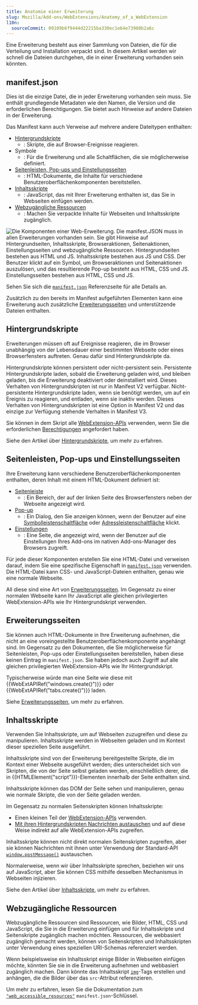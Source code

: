 ```yaml
---
title: Anatomie einer Erweiterung
slug: Mozilla/Add-ons/WebExtensions/Anatomy_of_a_WebExtension
l10n:
  sourceCommit: 09109b6f9444d22215ba330ec1e64e73980b2a6c
---
```


Eine Erweiterung besteht aus einer Sammlung von Dateien, die für die Verteilung und Installation verpackt sind. In diesem Artikel werden wir schnell die Dateien durchgehen, die in einer Erweiterung vorhanden sein könnten.

## manifest.json

Dies ist die einzige Datei, die in jeder Erweiterung vorhanden sein muss. Sie enthält grundlegende Metadaten wie den Namen, die Version und die erforderlichen Berechtigungen. Sie bietet auch Hinweise auf andere Dateien in der Erweiterung.

Das Manifest kann auch Verweise auf mehrere andere Dateitypen enthalten:

- [Hintergrundskripte](#background_scripts_2)
  - : Skripte, die auf Browser-Ereignisse reagieren.
- Symbole
  - : Für die Erweiterung und alle Schaltflächen, die sie möglicherweise definiert.
- [Seitenleisten, Pop-ups und Einstellungsseiten](#sidebars_popups_and_options_pages_2)
  - : HTML-Dokumente, die Inhalte für verschiedene Benutzeroberflächenkomponenten bereitstellen.
- [Inhaltsskripte](#content_scripts_2)
  - : JavaScript, das mit Ihrer Erweiterung enthalten ist, das Sie in Webseiten einfügen werden.
- [Webzugängliche Ressourcen](#webzugängliche_ressourcen)
  - : Machen Sie verpackte Inhalte für Webseiten und Inhaltsskripte zugänglich.

![Die Komponenten einer Web-Erweiterung. Die manifest.JSON muss in allen Erweiterungen vorhanden sein. Sie gibt Hinweise auf Hintergrundseiten, Inhaltsskripte, Browseraktionen, Seitenaktionen, Einstellungsseiten und webzugängliche Ressourcen. Hintergrundseiten bestehen aus HTML und JS. Inhaltsskripte bestehen aus JS und CSS. Der Benutzer klickt auf ein Symbol, um Browseraktionen und Seitenaktionen auszulösen, und das resultierende Pop-up besteht aus HTML, CSS und JS. Einstellungsseiten bestehen aus HTML, CSS und JS.](webextension-anatomy.png)

Sehen Sie sich die [`manifest.json`](/de/docs/Mozilla/Add-ons/WebExtensions/manifest.json) Referenzseite für alle Details an.

Zusätzlich zu den bereits im Manifest aufgeführten Elementen kann eine Erweiterung auch zusätzliche [Erweiterungsseiten](/de/docs/Mozilla/Add-ons/WebExtensions/user_interface/Extension_pages) und unterstützende Dateien enthalten.

## Hintergrundskripte

Erweiterungen müssen oft auf Ereignisse reagieren, die im Browser unabhängig von der Lebensdauer einer bestimmten Webseite oder eines Browserfensters auftreten. Genau dafür sind Hintergrundskripte da.

Hintergrundskripte können persistent oder nicht-persistent sein. Persistente Hintergrundskripte laden, sobald die Erweiterung geladen wird, und bleiben geladen, bis die Erweiterung deaktiviert oder deinstalliert wird. Dieses Verhalten von Hintergrundskripten ist nur in Manifest V2 verfügbar. Nicht-persistente Hintergrundskripte laden, wenn sie benötigt werden, um auf ein Ereignis zu reagieren, und entladen, wenn sie inaktiv werden. Dieses Verhalten von Hintergrundskripten ist eine Option in Manifest V2 und das einzige zur Verfügung stehende Verhalten in Manifest V3.

Sie können in dem Skript alle [WebExtension-APIs](/de/docs/Mozilla/Add-ons/WebExtensions/API) verwenden, wenn Sie die erforderlichen [Berechtigungen](/de/docs/Mozilla/Add-ons/WebExtensions/manifest.json/permissions) angefordert haben.

Siehe den Artikel über [Hintergrundskripte](/de/docs/Mozilla/Add-ons/WebExtensions/Background_scripts), um mehr zu erfahren.

## Seitenleisten, Pop-ups und Einstellungsseiten

Ihre Erweiterung kann verschiedene Benutzeroberflächenkomponenten enthalten, deren Inhalt mit einem HTML-Dokument definiert ist:

- [Seitenleiste](/de/docs/Mozilla/Add-ons/WebExtensions/user_interface/Sidebars)
  - : Ein Bereich, der auf der linken Seite des Browserfensters neben der Webseite angezeigt wird.
- [Pop-up](/de/docs/Mozilla/Add-ons/WebExtensions/user_interface/Popups)
  - : Ein Dialog, den Sie anzeigen können, wenn der Benutzer auf eine [Symbolleistenschaltfläche](/de/docs/Mozilla/Add-ons/WebExtensions/user_interface/Toolbar_button) oder [Adressleistenschaltfläche](/de/docs/Mozilla/Add-ons/WebExtensions/user_interface/Page_actions) klickt.
- [Einstellungen](/de/docs/Mozilla/Add-ons/WebExtensions/user_interface/Options_pages)
  - : Eine Seite, die angezeigt wird, wenn der Benutzer auf die Einstellungen Ihres Add-ons im nativen Add-ons-Manager des Browsers zugreift.

Für jede dieser Komponenten erstellen Sie eine HTML-Datei und verweisen darauf, indem Sie eine spezifische Eigenschaft in [`manifest.json`](/de/docs/Mozilla/Add-ons/WebExtensions/manifest.json) verwenden. Die HTML-Datei kann CSS- und JavaScript-Dateien enthalten, genau wie eine normale Webseite.

All diese sind eine Art von [Erweiterungsseiten](/de/docs/Mozilla/Add-ons/WebExtensions/user_interface/Extension_pages). Im Gegensatz zu einer normalen Webseite kann Ihr JavaScript alle gleichen privilegierten WebExtension-APIs wie Ihr Hintergrundskript verwenden.

## Erweiterungsseiten

Sie können auch HTML-Dokumente in Ihre Erweiterung aufnehmen, die nicht an eine voreingestellte Benutzeroberflächenkomponente angehängt sind. Im Gegensatz zu den Dokumenten, die Sie möglicherweise für Seitenleisten, Pop-ups oder Einstellungsseiten bereitstellen, haben diese keinen Eintrag in `manifest.json`. Sie haben jedoch auch Zugriff auf alle gleichen privilegierten WebExtension-APIs wie Ihr Hintergrundskript.

Typischerweise würde man eine Seite wie diese mit {{WebExtAPIRef("windows.create()")}} oder {{WebExtAPIRef("tabs.create()")}} laden.

Siehe [Erweiterungsseiten](/de/docs/Mozilla/Add-ons/WebExtensions/user_interface/Extension_pages), um mehr zu erfahren.

## Inhaltsskripte

Verwenden Sie Inhaltsskripte, um auf Webseiten zuzugreifen und diese zu manipulieren. Inhaltsskripte werden in Webseiten geladen und im Kontext dieser speziellen Seite ausgeführt.

Inhaltsskripte sind von der Erweiterung bereitgestellte Skripte, die im Kontext einer Webseite ausgeführt werden; dies unterscheidet sich von Skripten, die von der Seite selbst geladen werden, einschließlich derer, die in {{HTMLElement("script")}}-Elementen innerhalb der Seite enthalten sind.

Inhaltsskripte können das DOM der Seite sehen und manipulieren, genau wie normale Skripte, die von der Seite geladen werden.

Im Gegensatz zu normalen Seitenskripten können Inhaltsskripte:

- Einen kleinen Teil der [WebExtension-APIs](/de/docs/Mozilla/Add-ons/WebExtensions/API) verwenden.
- [Mit ihren Hintergrundskripten Nachrichten austauschen](/de/docs/Mozilla/Add-ons/WebExtensions/Content_scripts#communicating_with_background_scripts) und auf diese Weise indirekt auf alle WebExtension-APIs zugreifen.

Inhaltsskripte können nicht direkt normalen Seitenskripten zugreifen, aber sie können Nachrichten mit ihnen unter Verwendung der Standard-API [`window.postMessage()`](/de/docs/Web/API/Window/postMessage) austauschen.

Normalerweise, wenn wir über Inhaltsskripte sprechen, beziehen wir uns auf JavaScript, aber Sie können CSS mithilfe desselben Mechanismus in Webseiten injizieren.

Siehe den Artikel über [Inhaltsskripte](/de/docs/Mozilla/Add-ons/WebExtensions/Content_scripts), um mehr zu erfahren.

## Webzugängliche Ressourcen

Webzugängliche Ressourcen sind Ressourcen, wie Bilder, HTML, CSS und JavaScript, die Sie in die Erweiterung einfügen und für Inhaltsskripte und Seitenskripte zugänglich machen möchten. Ressourcen, die webbasiert zugänglich gemacht werden, können von Seitenskripten und Inhaltsskripten unter Verwendung eines speziellen URI-Schemas referenziert werden.

Wenn beispielsweise ein Inhaltsskript einige Bilder in Webseiten einfügen möchte, könnten Sie sie in die Erweiterung aufnehmen und webbasiert zugänglich machen. Dann könnte das Inhaltsskript [`img`](/de/docs/Web/HTML/Reference/Elements/img)-Tags erstellen und anhängen, die die Bilder über das `src`-Attribut referenzieren.

Um mehr zu erfahren, lesen Sie die Dokumentation zum [`"web_accessible_resources"`](/de/docs/Mozilla/Add-ons/WebExtensions/manifest.json/web_accessible_resources) `manifest.json`-Schlüssel.

